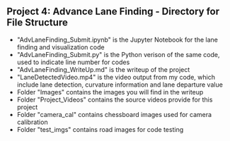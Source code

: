 ## Project 4: Advance Lane Finding - Directory for File Structure

* "AdvLaneFinding_Submit.ipynb" is the Jupyter Notebook for the lane finding and visualization code
* "AdvLaneFinding_Submit.py" is the Python verison of the same code, used to indicate line number for codes
* "AdvLaneFinding_WriteUp.md" is the writeup of the project
* "LaneDetectedVideo.mp4" is the video output from my code, which include lane detection, curvature information and lane departure value
* Folder "Images" contains the images you will find in the writeup
* Folder "Project_Videos" contains the source videos provide for this project
* Folder "camera_cal" contains chessboard images used for camera calibration
* Folder "test_imgs" contains road images for code testing
